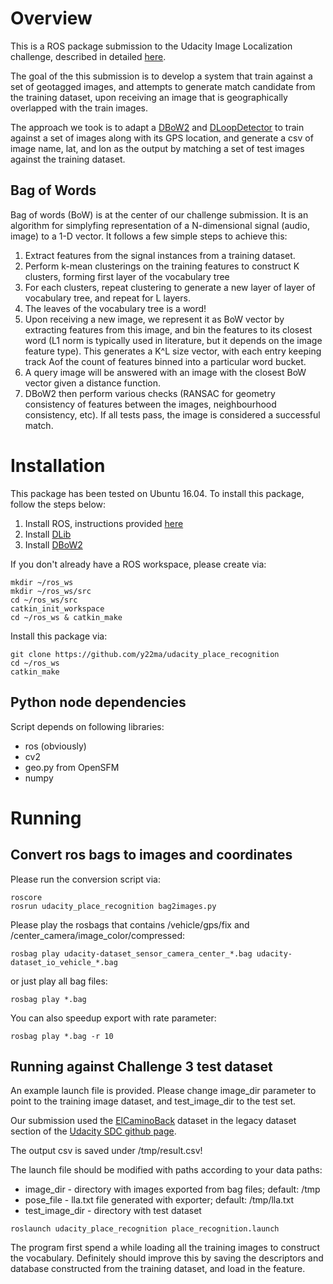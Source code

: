 # Overview

This is a ROS package submission to the Udacity Image Localization challenge, described in detailed [here](https://medium.com/udacity/challenge-3-image-based-localization-5d9cadcff9e7#.i6fir8d5v).

The goal of the this submission is to develop a system that train against a set of geotagged images, and attempts to generate match candidate from the training dataset, upon receiving an image that is geographically overlapped with the train images.

The approach we took is to adapt a [DBoW2](https://github.com/dorian3d/DBoW2) and [DLoopDetector](https://github.com/dorian3d/DLoopDetector) to train against a set of images along with its GPS location, and generate a csv of image name, lat, and lon as the output by matching a set of test images against the training dataset.

## Bag of Words

Bag of words (BoW) is at the center of our challenge submission. It is an algorithm for simplyfing representation of a N-dimensional signal (audio, image) to a 1-D vector. It follows a few simple steps to achieve this:

1. Extract features from the signal instances from a training dataset.
2. Perform k-mean clusterings on the training features to construct K clusters, forming first layer of the vocabulary tree
3. For each clusters, repeat clustering to generate a new layer of layer of vocabulary tree, and repeat for L layers.
4. The leaves of the vocabulary tree is a word!
5. Upon receiving a new image, we represent it as BoW vector by extracting features from this image, and bin the features to its closest word (L1 norm is typically used in literature, but it depends on the image feature type). This generates a K^L size vector, with each entry keeping track Aof the count of features binned into a particular word bucket.
6. A query image will be answered with an image with the closest BoW vector given a distance function.
7. DBoW2 then perform various checks (RANSAC for geometry consistency of features between the images, neighbourhood consistency, etc). If all tests pass, the image is considered a successful match.

# Installation

This package has been tested on Ubuntu 16.04. To install this package, follow the steps below:

1. Install ROS, instructions provided [here](http://wiki.ros.org/kinetic/Installation/Ubuntu)
2. Install [DLib](https://github.com/dorian3d/DLib)
3. Install [DBoW2](https://github.com/dorian3d/DBoW2)

If you don't already have a ROS workspace, please create via:
```
mkdir ~/ros_ws
mkdir ~/ros_ws/src
cd ~/ros_ws/src
catkin_init_workspace
cd ~/ros_ws & catkin_make
```
Install this package via:
```
git clone https://github.com/y22ma/udacity_place_recognition
cd ~/ros_ws
catkin_make
```

## Python node dependencies

Script depends on following libraries:
- ros (obviously)
- cv2
- geo.py from OpenSFM
- numpy

# Running

## Convert ros bags to images and coordinates

Please run the conversion script via:
```
roscore
rosrun udacity_place_recognition bag2images.py
```

Please play the rosbags that contains /vehicle/gps/fix and /center_camera/image_color/compressed:
```
rosbag play udacity-dataset_sensor_camera_center_*.bag udacity-dataset_io_vehicle_*.bag  
```

or just play all bag files:

```
rosbag play *.bag
```

You can also speedup export with rate parameter:

```
rosbag play *.bag -r 10
```

## Running against Challenge 3 test dataset

An example launch file is provided. Please change image_dir parameter to point to the training image dataset, and test_image_dir to the test set.

Our submission used the [ElCaminoBack](http://academictorrents.com/details/c9dae89d2e3897e6aa98c0c8196348c444998a2a) dataset in the legacy dataset section of the [Udacity SDC github page](https://github.com/udacity/self-driving-car/tree/master/datasets).

The output csv is saved under /tmp/result.csv!

The launch file should be modified with paths according to your data paths:
- image_dir - directory with images exported from bag files; default: /tmp
- pose_file - lla.txt file generated with exporter; default: /tmp/lla.txt
- test_image_dir - directory with test dataset

```
roslaunch udacity_place_recognition place_recognition.launch
```

The program first spend a while loading all the training images to construct the vocabulary. Definitely should improve this by saving the descriptors and database constructed from the training dataset, and load in the feature.
